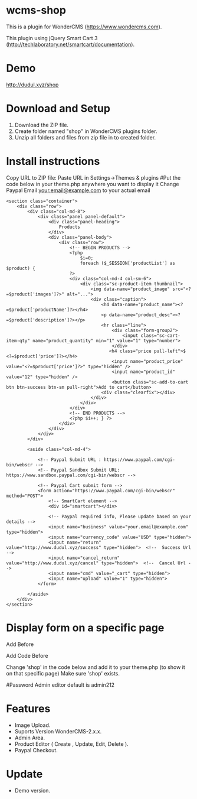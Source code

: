 # wcms-shop
This is a plugin for WonderCMS (https://www.wondercms.com).

This plugin using jQuery Smart Cart 3 (http://techlaboratory.net/smartcart/documentation).

# Demo
http://dudul.xyz/shop

# Download and Setup
1. Download the ZIP file.
2. Create folder named "shop" in WonderCMS plugins folder.
3. Unzip all folders and files from zip file in to created folder.

# Install instructions
Copy URL to ZIP file: 
Paste URL in Settings->Themes & plugins
#Put the code below in your theme.php anywhere you want to display it
Change Paypal Email your.email@example.com to your actual email

	<section class="container">
        <div class="row">
            <div class="col-md-8">
                <div class="panel panel-default">
                    <div class="panel-heading">
                        Products
                    </div>
                    <div class="panel-body">
                        <div class="row">
                            <!-- BEGIN PRODUCTS -->
					        <?php
								$i=0;
								foreach ($_SESSION['productList'] as $product) {
							?>
                            <div class="col-md-4 col-sm-6">
                                <div class="sc-product-item thumbnail">
                                    <img data-name="product_image" src="<?=$product['images']?>" alt="...">
                                    <div class="caption">
                                        <h4 data-name="product_name"><?=$product['productName']?></h4>
                                        <p data-name="product_desc"><?=$product['description']?></p>
                                        <hr class="line">
                                            <div class="form-group2">
                                                <input class="sc-cart-item-qty" name="product_quantity" min="1" value="1" type="number">
                                            </div>
                                           <h4 class="price pull-left">$ <?=$product['price']?></h4>
                                            <input name="product_price" value="<?=$product['price']?>" type="hidden" />
                                            <input name="product_id" value="12" type="hidden" />
                                            <button class="sc-add-to-cart btn btn-success btn-sm pull-right">Add to cart</button>
                                        <div class="clearfix"></div>
                                    </div>
                                </div>
                            </div>
                            <!-- END PRODUCTS -->
                            <?php $i++; } ?>	
                        </div>
                    </div>
                </div>
            </div>
            
            <aside class="col-md-4">
                
                <!-- Paypal Submit URL : https://www.paypal.com/cgi-bin/webscr -->
                <!-- Paypal Sandbox Submit URL: https://www.sandbox.paypal.com/cgi-bin/webscr -->      
                
                <!-- Paypal Cart submit form -->
                <form action="https://www.paypal.com/cgi-bin/webscr" method="POST"> 
                    <!-- SmartCart element -->
                    <div id="smartcart"></div>
                   
                    <!-- Paypal required info, Please update based on your details -->
                    <input name="business" value="your.email@example.com" type="hidden">            
                    <input name="currency_code" value="USD" type="hidden">
                    <input name="return" value="http://www.dudul.xyz/success" type="hidden">  <!--  Success Url -->
                    <input name="cancel_return" value="http://www.dudul.xyz/cancel" type="hidden">  <!--  Cancel Url -->
                    <input name="cmd" value="_cart" type="hidden">    
                    <input name="upload" value="1" type="hidden">            
                </form>
				
            </aside>
        </div>
    </section>	

# Display form on a specific page
Add Before <section>
	<?php if (wCMS::$currentPage == 'shop'): ?>

Add Code Before </section>
	<?php endif ?>
	
Change 'shop' in the code below and add it to your theme.php (to show it on that specific page)
Make sure 'shop' exists.

#Password Admin editor
default is admin212


# Features
- Image Upload.
- Suports Version WonderCMS-2.x.x.
- Admin Area.
- Product Editor ( Create , Update, Edit, Delete ).
- Paypal Checkout.

# Update
 - Demo version.
